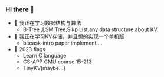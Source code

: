 ### Hi there 👋

- 🌱 我正在学习数据结构与算法
    -   B-Tree ,LSM Tree,Sikp List,any data structure about KV.
- 🌱 我正在学习KV存储，并且想的实现一个单机版
    -   bitcask-intro paper implement....
- 🌱 2023 flags
    - Learn C language
    - CS-APP CMU course 15-213
    - TinyKV(maybe...)
